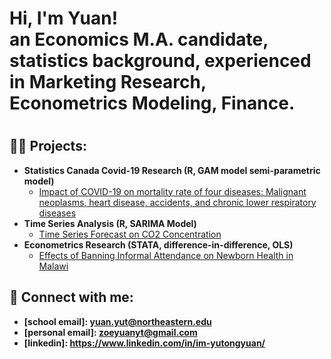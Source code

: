 <h1>Hi, I'm Yuan! <br/>
  an Economics M.A. candidate, statistics background, experienced in Marketing Research, Econometrics Modeling, Finance.<h1>

<h2>👨‍💻 Projects:</h2>

- <b> Statistics Canada Covid-19 Research (R, GAM model semi-parametric model) </b>
  - [Impact of COVID-19 on mortality rate of four diseases: Malignant neoplasms, heart disease, accidents, and chronic lower respiratory diseases](https://github.com/YutongYuan54/Impact-of-COVID-19-on-mortality-rate-of-four-diseases)
- <b> Time Series Analysis (R, SARIMA Model)</b>
  - [Time Series Forecast on CO2 Concentration](https://github.com/YutongYuan54/Time-Series-Forecast-on-CO2-Concentration) 
- <b>Econometrics Research (STATA, difference-in-difference, OLS)</b>
  - [Effects of Banning Informal Attendance on Newborn Health in Malawi](https://github.com/YutongYuan54/Effects-of-Banning-Informal-Attendance-on-Newborn-Health-in-Malawi)
 

<h2> 🤳 Connect with me:</h2>

- <b>[school email]: yuan.yut@northeastern.edu</b>
- <b>[personal email]: zoeyuanyt@gmail.com </b>
- <b>[linkedin]: https://www.linkedin.com/in/im-yutongyuan/ </b>

<!--
**YutongYuan54/YutongYuan54** is a ✨ _special_ ✨ repository because its `README.md` (this file) appears on your GitHub profile.

Here are some ideas to get you started:

- 🔭 I’m currently working on ...
- 🌱 I’m currently learning ...
- 👯 I’m looking to collaborate on ...
- 🤔 I’m looking for help with ...
- 💬 Ask me about ...
- 📫 How to reach me: ...
- 😄 Pronouns: ...
- ⚡ Fun fact: ...
-->
